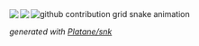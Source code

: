 
<a href="https://github.com/Alpaca-zip">
  <img align="left" src="https://github-readme-stats.vercel.app/api?username=Alpaca-zip&count_private=true&show_icons=true" />
</a>
<a href="https://github.com/Alpaca-zip">
  <img align="left" src="https://github-readme-stats.vercel.app/api/top-langs/?username=Alpaca-zip&layout=compact" />
</a>

<picture>
  <source media="(prefers-color-scheme: dark)" srcset="https://raw.githubusercontent.com/Alpaca-zip/Alpaca-zip/output/github-contribution-grid-snake-dark.svg">
  <source media="(prefers-color-scheme: light)" srcset="https://raw.githubusercontent.com/Alpaca-zip/Alpaca-zip/output/github-contribution-grid-snake.svg">
  <img alt="github contribution grid snake animation" src="https://raw.githubusercontent.com/Alpaca-zip/Alpaca-zip/output/github-contribution-grid-snake.svg">
</picture>

_generated with [Platane/snk](https://github.com/Platane/snk)_
